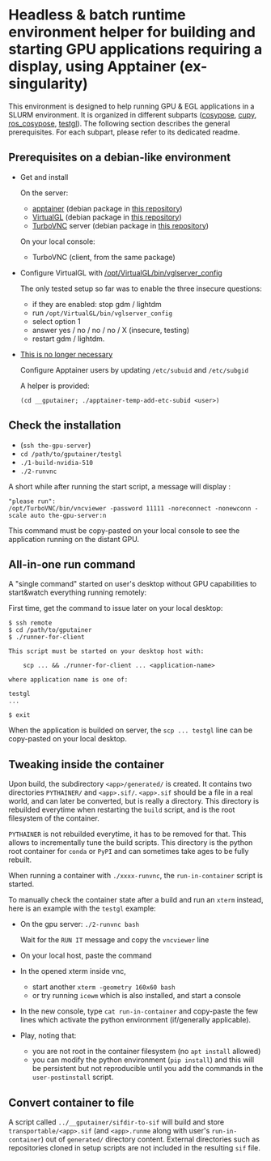 
# Headless & batch runtime environment helper for building and starting GPU applications requiring a display, using Apptainer (ex-singularity)

This environment is designed to help running GPU & EGL applications in a SLURM environment. It is organized in different subparts ([cosypose](https://github.com/d-a-v/gputainer/tree/master/cosypose), [cupy](https://github.com/d-a-v/gputainer/tree/master/cupy), [ros_cosypose](https://github.com/d-a-v/gputainer/tree/master/ros_cosypose), [testgl](https://github.com/d-a-v/gputainer/tree/master/testgl)). The following section describes the general prerequisites. For each subpart, please refer to its dedicated readme.

## Prerequisites on a debian-like environment

- Get and install

  On the server:

  - [apptainer](https://github.com/apptainer/apptainer/releases/) (debian package in [this repository](__gputainer/debs))
  - [VirtualGL](https://www.virtualgl.org) (debian package in [this repository](__gputainer/debs))
  - [TurboVNC](https://www.turbovnc.org) server (debian package in [this repository](__gputainer/debs))

  On your local console:

  - TurboVNC (client, from the same package)

- Configure VirtualGL with [/opt/VirtualGL/bin/vglserver_config](https://rawcdn.githack.com/VirtualGL/virtualgl/3.0.1/doc/index.html#hd006)

  The only tested setup so far was to enable the three insecure questions:

  - if they are enabled: stop gdm / lightdm
  - run `/opt/VirtualGL/bin/vglserver_config`
  - select option 1
  - answer yes / no / no / no / X  (insecure, testing)
  - restart gdm / lightdm.

- [This is no longer necessary](https://github.com/apptainer/apptainer/releases/tag/v1.1.0)

  Configure Apptainer users by updating `/etc/subuid` and `/etc/subgid`

  A helper is provided:

  `(cd __gputainer; ./apptainer-temp-add-etc-subid <user>)`

## Check the installation

- (`ssh the-gpu-server`)
- `cd /path/to/gputainer/testgl`
- `./1-build-nvidia-510`
- `./2-runvnc`

A short while after running the start script, a message will display :

```
"please run":
/opt/TurboVNC/bin/vncviewer -password 11111 -noreconnect -nonewconn -scale auto the-gpu-server:n
```

This command must be copy-pasted on your local console to see the application running on the distant GPU.

## All-in-one run command

A "single command" started on user's desktop without GPU capabilities to start&watch everything running remotely:

First time, get the command to issue later on your local desktop:
```
$ ssh remote
$ cd /path/to/gputainer
$ ./runner-for-client

This script must be started on your desktop host with:

    scp ... && ./runner-for-client ... <application-name>

where application name is one of:

testgl
...

$ exit
```

When the application is builded on server, the `scp ... testgl` line can be copy-pasted on your local desktop.

## Tweaking inside the container

Upon build, the subdirectory `<app>/generated/` is created.  It contains two
directories `PYTHAINER/` and `<app>.sif/`.  `<app>.sif` should be a file in
a real world, and can later be converted, but is really a directory.  This
directory is rebuilded everytime when restarting the `build` script, and is
the root filesystem of the container.

`PYTHAINER` is not rebuilded everytime, it has to be removed for that.  This
allows to incrementally tune the build scripts.  This directory is the
python root container for `conda` or `PyPI` and can sometimes take ages to
be fully rebuilt.

When running a container with `./xxxx-runvnc`, the `run-in-container` script is started.

To manually check the container state after a build and run an `xterm`
instead, here is an example with the `testgl` example:

- On the gpu server: `./2-runvnc bash`

  Wait for the `RUN IT` message and copy the `vncviewer` line

- On your local host, paste the command

- In the opened xterm inside vnc,
  - start another `xterm -geometry 160x60 bash`
  - or try running `icewm` which is also installed, and start a console

- In the new console, type `cat run-in-container` and copy-paste the few lines which activate the python environment (if/generally applicable).

- Play, noting that:
    - you are not root in the container filesystem (no `apt install` allowed)
    - you can modify the python environment (`pip install`) and this will be persistent
      but not reproducible until you add the commands in the `user-postinstall` script.

## Convert container to file

A script called `../__gputainer/sifdir-to-sif` will build and store
`transportable/<app>.sif` (and `<app>.runme` along with user's
`run-in-container`) out of `generated/` directory content.  External
directories such as repositories cloned in setup scripts are not included
in the resulting `sif` file.
